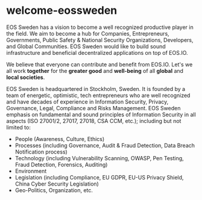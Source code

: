 # welcome-eossweden
EOS Sweden has a vision to become a well recognized productive player in the field. We aim to become a hub for Companies, Entrepreneurs, Governments, Public Safety & National Security Organizations, Developers, and Global Communities. EOS Sweden would like to build sound infrastructure and beneficial decentralized applications on top of EOS.IO.

We believe that everyone can contribute and benefit from EOS.IO. Let's we all work **together** for the **greater good** and **well-being** of all **global** and **local societies**.

EOS Sweden is headquartered in Stockholm, Sweden. It is founded by a team of energetic, optimistic, tech entrepreneurs who are well recognized and have decades of experience in Information Security, Privacy, Governance, Legal, Compliance and Risks Management. EOS Sweden emphasis on fundamental and sound principles of Information Security in all aspects (ISO 27001/2, 27017, 27018, CSA CCM, etc.); including but not limited to:

* People (Awareness, Culture, Ethics)
* Processes (including Governance, Audit & Fraud Detection, Data Breach Notification process)
* Technology (including Vulnerability Scanning, OWASP, Pen Testing, Fraud Detection, Forensics, Auditing)
* Environment
* Legislation (including Compliance, EU GDPR, EU-US Privacy Shield, China Cyber Security Legislation)
* Geo-Politics, Organization, etc.
